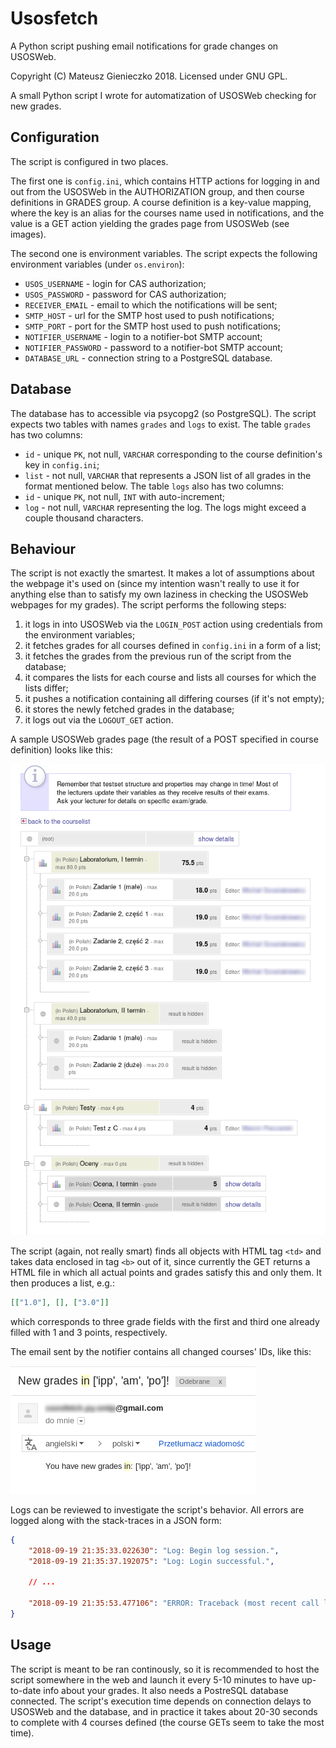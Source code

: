 # Usosfetch
A Python script pushing email notifications for grade changes on USOSWeb.

Copyright (C) Mateusz Gienieczko 2018.
Licensed under GNU GPL.

A small Python script I wrote for automatization of USOSWeb checking for new grades.

## Configuration

The script is configured in two places. 

The first one is `config.ini`, which contains HTTP actions for 
logging in and out from the USOSWeb in the AUTHORIZATION group, and then course definitions in GRADES group.
A course definition is a key-value mapping, where the key is an alias for the courses name used in notifications,
and the value is a GET action yielding the grades page from USOSWeb (see images).

The second one is environment variables. The script expects the following environment variables (under `os.environ`):

- `USOS_USERNAME` - login for CAS authorization;
- `USOS_PASSWORD` - password for CAS authorization;
- `RECEIVER_EMAIL` - email to which the notifications will be sent;
- `SMTP_HOST` - url for the SMTP host used to push notifications;
- `SMTP_PORT` - port for the SMTP host used to push notifications;
- `NOTIFIER_USERNAME` - login to a notifier-bot SMTP account;
- `NOTIFIER_PASSWORD` - password to a notifier-bot SMTP account;
- `DATABASE_URL` - connection string to a PostgreSQL database.

## Database

The database has to accessible via psycopg2 (so PostgreSQL). The script expects two tables with names `grades` and `logs` to exist.
The table `grades` has two columns:
- `id` - unique `PK`, not null, `VARCHAR` corresponding to the course definition's key in `config.ini`;
- `list` - not null, `VARCHAR` that represents a JSON list of all grades in the format mentioned below.
The table `logs` also has two columns:
- `id` - unique `PK`, not null, `INT` with auto-increment;
- `log` - not null, `VARCHAR` representing the log. The logs might exceed a couple thousand characters.

## Behaviour

The script is not exactly the smartest. It makes a lot of assumptions about the webpage it's used on
(since my intention wasn't really to use it for anything else than to satisfy my own laziness in checking the 
USOSWeb webpages for my grades). The script performs the following steps:

1. it logs in into USOSWeb via the `LOGIN_POST` action using credentials from the environment variables;
2. it fetches grades for all courses defined in `config.ini` in a form of a list;
3. it fetches the grades from the previous run of the script from the database;
4. it compares the lists for each course and lists all courses for which the lists differ;
5. it pushes a notification containing all differing courses (if it's not empty);
6. it stores the newly fetched grades in the database;
7. it logs out via the `LOGOUT_GET` action.

A sample USOSWeb grades page (the result of a POST specified in course definition) looks like this:

![example screenshot](images/exampleCourse.png "Example course grades GET.")


The script (again, not really smart) finds all objects with HTML tag `<td>` and takes data enclosed in tag `<b>` out of it,
since currently the GET returns a HTML file in which all actual points and grades satisfy this and only them. It then produces
a list, e.g.:
```json
[["1.0"], [], ["3.0"]]
```
which corresponds to three grade fields with the first and third one already filled with 1 and 3 points, respectively.

The email sent by the notifier contains all changed courses' IDs, like this:

![email screenshot](images/exampleEmail.png "Example email screenshot.")

Logs can be reviewed to investigate the script's behavior. All errors are logged along with the stack-traces in a JSON form:

```json
{
    "2018-09-19 21:35:33.022630": "Log: Begin log session.",
    "2018-09-19 21:35:37.192075": "Log: Login successful.",
    
    // ...

    "2018-09-19 21:35:53.477106": "ERROR: Traceback (most recent call last):\n  File \"C:\\Projects\\usosfetch\\usosfetch\\executor.py\", line 32, in main\n    new_grades = data_manager.get_new_grades()\n  File \"C:\\Projects\\usosfetch\\usosfetch\\data_manager.py\", line 75, in get_new_grades\n    return sorted(list(map(lambda n_t: (n_t[0], self._parse_grade_tree(n_t[1])), self._get_grade_trees())))\n  File \"C:\\Projects\\usosfetch\\usosfetch\\data_manager.py\", line 37, in _get_grade_trees\n    trees.append((name, self._get_grade_tree(url)))\n  File \"C:\\Projects\\usosfetch\\usosfetch\\data_manager.py\", line 27, in _get_grade_tree\n    str(grade_get_result.status_code))\nRuntimeError: Failed to fetch grade data for https://usosweb.mimuw.edu.pl/kontroler.php?_action=dla_stud/studia/sprawdziany/pokaz&wez_id=117291 with code 404\n"
}
```

## Usage

The script is meant to be ran continously, so it is recommended to host the script somewhere in the web and launch
it every 5-10 minutes to have up-to-date info about your grades. It also needs a PostreSQL database connected. The script's execution time depends on connection delays to USOSWeb and the database, and in practice it takes about 20-30 seconds to complete with 4 courses defined (the course GETs seem to take the most time).
